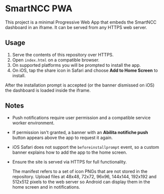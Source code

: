# SmartNCC PWA

This project is a minimal Progressive Web App that embeds the SmartNCC dashboard in an iframe.
It can be served from any HTTPS web server.

## Usage

1. Serve the contents of this repository over HTTPS.
2. Open `index.html` on a compatible browser.
3. On supported platforms you will be prompted to install the app.
4. On iOS, tap the share icon in Safari and choose **Add to Home Screen** to install.

After the installation prompt is accepted (or the banner dismissed on iOS) the dashboard
is loaded inside the iframe.

## Notes

- Push notifications require user permission and a compatible service worker environment.
- If permission isn't granted, a banner with an **Abilita notifiche push** button appears above the app to request it again.
- iOS Safari does not support the `beforeinstallprompt` event, so a custom banner explains
  how to add the app to the home screen.
- Ensure the site is served via HTTPS for full functionality.

  The manifest refers to a set of icon PNGs that are not stored in the
  repository. Upload files at 48x48, 72x72, 96x96, 144x144, 192x192 and
  512x512 pixels to the web server so Android can display them in the home
  screen and in notifications.
